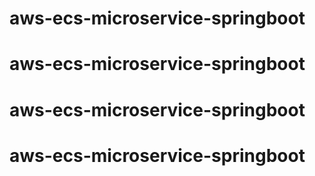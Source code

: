 # aws-ecs-microservice-springboot
# aws-ecs-microservice-springboot
# aws-ecs-microservice-springboot
# aws-ecs-microservice-springboot
